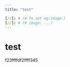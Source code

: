 ```yaml
---
title: "test"

[//]: # (# To set og:image:)
[//]: # (# image: ...)
---
```


# test
f23ffffdf2ffff345